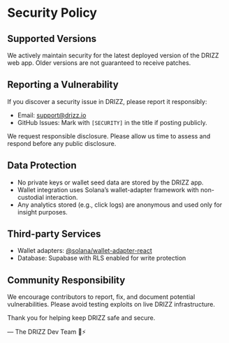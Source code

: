 # Security Policy

## Supported Versions
We actively maintain security for the latest deployed version of the DRIZZ web app. Older versions are not guaranteed to receive patches.

## Reporting a Vulnerability
If you discover a security issue in DRIZZ, please report it responsibly:

- Email: [support@drizz.io](mailto:support@drizz.io)
- GitHub Issues: Mark with `[SECURITY]` in the title if posting publicly.

We request responsible disclosure. Please allow us time to assess and respond before any public disclosure.

## Data Protection
- No private keys or wallet seed data are stored by the DRIZZ app.
- Wallet integration uses Solana’s wallet-adapter framework with non-custodial interaction.
- Any analytics stored (e.g., click logs) are anonymous and used only for insight purposes.

## Third-party Services
- Wallet adapters: [@solana/wallet-adapter-react](https://github.com/solana-labs/wallet-adapter)
- Database: Supabase with RLS enabled for write protection

## Community Responsibility
We encourage contributors to report, fix, and document potential vulnerabilities. Please avoid testing exploits on live DRIZZ infrastructure.

Thank you for helping keep DRIZZ safe and secure.

— The DRIZZ Dev Team 🧠⚡

